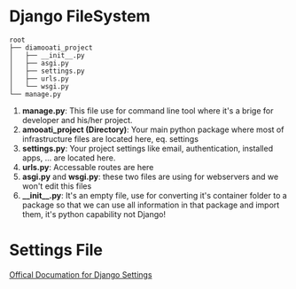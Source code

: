 # Django FileSystem

```
root
├── diamooati_project
│   ├── __init__.py
│   ├── asgi.py
│   ├── settings.py
│   ├── urls.py
│   └── wsgi.py
└── manage.py
```

1. **manage.py**: This file use for command line tool where it's a brige for developer and his/her project.
2. **amooati_project (Directory)**: Your main python package where most of infrastructure files are located here, eq. settings
3. **settings.py**: Your project settings like email, authentication, installed apps, ... are located here.
4. **urls.py**: Accessable routes are here
5. **asgi.py** and **wsgi.py**: these two files are using for webservers and we won't edit this files
6. **\_\_init\_\_.py**: It's an empty file, use for converting it's container folder to a package so that we can use all information in that package and import them, it's python capability not Django!


# Settings File
[Offical Documation for Django Settings](https://docs.djangoproject.com/en/4.1/topics/settings/)

